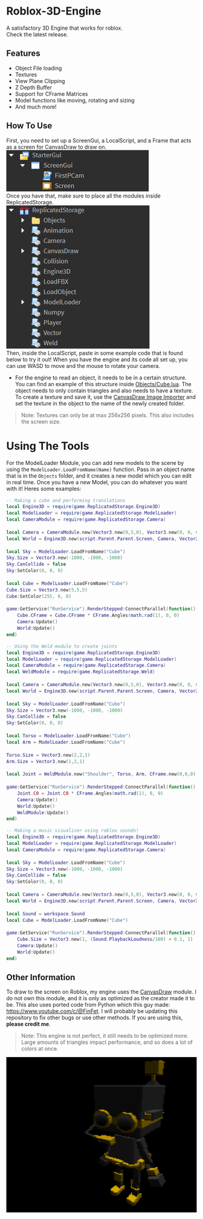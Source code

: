 # Roblox-3D-Engine
A satisfactory 3D Engine that works for roblox.\
Check the latest release.

## Features
- Object File loading
- Textures
- View Plane Clipping
- Z Depth Buffer
- Support for CFrame Matrices
- Model functions like moving, rotating and sizing
- And much more!

## How To Use
First, you need to set up a ScreenGui, a LocalScript, and a Frame that acts as a screen for CanvasDraw to draw on.\
![Example1](Screenshots/image2.png)\
Once you have that, make sure to place all the modules inside ReplicatedStorage.\
![Example1](Screenshots/image3.png)\
Then, inside the LocalScript, paste in some example code that is found below to try it out! When you have the engine and its code all set up, you can use WASD to move and the mouse to rotate your camera.
- For the engine to read an object, it needs to be in a certain structure. You can find an example of this structure inside [Objects/Cube.lua]. The object needs to only contain triangles and also needs to have a texture. To create a texture and save it, use the [CanvasDraw Image Importer] and set the texture in the object to the name of the newly created folder.
> Note: Textures can only be at max 256x256 pixels. This also includes the screen size.

# Using The Tools
For the ModelLoader Module, you can add new models to the scene by using the ``ModelLoader.LoadFromName(Name)`` function. Pass in an object name that is in the `Objects` folder, and it creates a new model which you can edit in real time. Once you have a new Model, you can do whatever you want with it! Heres some examples:
```lua
-- Making a cube and performing translations
local Engine3D = require(game.ReplicatedStorage.Engine3D)
local ModelLoader = require(game.ReplicatedStorage.ModelLoader)
local CameraModule = require(game.ReplicatedStorage.Camera)

local Camera = CameraModule.new(Vector3.new(0,5,0), Vector3.new(0, 0, 0), 1/50, true)
local World = Engine3D.new(script.Parent.Parent.Screen, Camera, Vector2.new(256, 200), 70, 1000, false)

local Sky = ModelLoader.LoadFromName("Cube")
Sky.Size = Vector3.new(-1000, -1000, -1000)
Sky.CanCollide = false
Sky:SetColor(0, 0, 0)

local Cube = ModelLoader.LoadFromName("Cube")
Cube.Size = Vector3.new(5,5,5)
Cube:SetColor(255, 0, 0)

game:GetService("RunService").RenderStepped:ConnectParallel(function()
	Cube.CFrame = Cube.CFrame * CFrame.Angles(math.rad(1), 0, 0)
	Camera:Update()
	World:Update()
end)
```
```lua
-- Using the Weld module to create joints
local Engine3D = require(game.ReplicatedStorage.Engine3D)
local ModelLoader = require(game.ReplicatedStorage.ModelLoader)
local CameraModule = require(game.ReplicatedStorage.Camera)
local WeldModule = require(game.ReplicatedStorage.Weld)

local Camera = CameraModule.new(Vector3.new(0,5,0), Vector3.new(0, 0, 0), 1/50, true)
local World = Engine3D.new(script.Parent.Parent.Screen, Camera, Vector2.new(256, 200), 70, 1000, false)

local Sky = ModelLoader.LoadFromName("Cube")
Sky.Size = Vector3.new(-1000, -1000, -1000)
Sky.CanCollide = false
Sky:SetColor(0, 0, 0)

local Torso = ModelLoader.LoadFromName("Cube")
local Arm = ModelLoader.LoadFromName("Cube")

Torso.Size = Vector3.new(2,2,1)
Arm.Size = Vector3.new(1,2,1)

local Joint = WeldModule.new("Shoulder", Torso, Arm, CFrame.new(0,0,0), CFrame.new(0,0,0))

game:GetService("RunService").RenderStepped:ConnectParallel(function()
	Joint.C0 = Joint.C0 * CFrame.Angles(math.rad(1), 0, 0)
	Camera:Update()
	World:Update()
	WeldModule:Update()
end)
```
```lua
-- Making a music visualizer using roblox sounds!
local Engine3D = require(game.ReplicatedStorage.Engine3D)
local ModelLoader = require(game.ReplicatedStorage.ModelLoader)
local CameraModule = require(game.ReplicatedStorage.Camera)

local Sky = ModelLoader.LoadFromName("Cube")
Sky.Size = Vector3.new(-1000, -1000, -1000)
Sky.CanCollide = false
Sky:SetColor(0, 0, 0)

local Camera = CameraModule.new(Vector3.new(0,5,0), Vector3.new(0, 0, 0), 1/50, true)
local World = Engine3D.new(script.Parent.Parent.Screen, Camera, Vector2.new(256, 200), 70, 1000, false)

local Sound = workspace.Sound
local Cube = ModelLoader.LoadFromName("Cube")

game:GetService("RunService").RenderStepped:ConnectParallel(function()
	Cube.Size = Vector3.new(1, (Sound.PlaybackLoudness/100) + 0.1, 1)
	Camera:Update()
	World:Update()
end)
```

## Other Information
To draw to the screen on Roblox, my engine uses the [CanvasDraw] module. I do not own this module, and it is only as optimized as the creator made it to be.
This also uses ported code from Python which this guy made: https://www.youtube.com/c/@FinFet.
I will probably be updating this repository to fix other bugs or use other methods. If you are using this, __please credit me__.
> Note: This engine is not perfect, it still needs to be optimized more. Large amounts of triangles impact performance, and so does a lot of colors at once.

![blast](Screenshots/blast.png)

[CanvasDraw]: <https://devforum.roblox.com/t/canvasdraw-a-powerful-pixel-based-graphics-engine-draw-pixels-lines-triangles-read-png-image-data-and-much-more/1624633>
[CanvasDraw Image Importer]: <https://create.roblox.com/marketplace/asset/8580432843/CanvasDraw-Image-Importer>
[Objects/Cube.lua]: <https://github.com/OrangeCash090/Roblox-3D-Engine/blob/main/Objects/Cube.lua>
